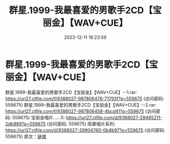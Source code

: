 ﻿---
title: 群星.1999-我最喜爱的男歌手2CD【宝丽金】【WAV+CUE】
date: 2023-12-11 16:23:59
categories: WAV车载音乐、镜像
tags: 华语中文
---
# 群星.1999-我最喜爱的男歌手2CD【宝丽金】【WAV+CUE】

群星.1999-我最喜爱的男歌手2CD【宝丽金】【WAV+CUE】--1.rar: https://url27.ctfile.com/f/9388027-987806476-71793f?p=559675
(访问密码: 559675)
群星.1999-我最喜爱的男歌手2CD【宝丽金】【WAV+CUE】--2.rar: https://url27.ctfile.com/f/9388027-987806458-4bcd41?p=559675
(访问密码: 559675)
宝丽金唱片......5: https://url27.ctfile.com/d/9388027-29465211-2db889?p=559675
(访问密码: 559675)
雨果唱片系列: https://url27.ctfile.com/d/9388027-29904760-0b4b97?p=559675
(访问密码: 559675)
原文：[链接](https://blog.sina.com.cn/s/blog_1647c7e76010313x9.html)